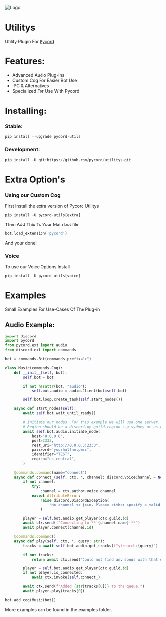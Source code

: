 ![Logo](https://i.ibb.co/7G822Gc/pyc-utils.png)

# Utilitys

Utility Plugin For [Pycord](https://github.com/pycord-development/pycord)

# Features:

- Advanced Audio Plug-ins
- Custom Cog For Easier Bot Use
- IPC & Alternatives
- Specialized For Use With Pycord

# Installing:

### Stable:

```py
pip install --upgrade pycord-utils
```

### Development:

```py
pip install -U git+https://github.com/pycord/utilitys.git
```

# Extra Option's

### Using our Custom Cog

First Install the extra version of Pycord Utilitys

```py
pip install -U pycord-utils[extra]
```

Then Add This To Your Main bot file

```py
bot.load_extension('pycord')
```

And your done!

### Voice

To use our Voice Options Install 

```py
pip install -U pycord-utils[voice]
```

# Examples

Small Examples For Use-Cases Of The Plug-in

## Audio Example:

```py
import discord
import pycord
from pycord.ext import audio
from discord.ext import commands

bot = commands.Bot(commands_prefix=">")

class Music(commands.Cog):
    def __init__(self, bot):
        self.bot = bot

        if not hasattr(bot, "audio"):
            self.bot.audio = audio.Client(bot=self.bot)

        self.bot.loop.create_task(self.start_nodes())

    async def start_nodes(self):
        await self.bot.wait_until_ready()

        # Initiate our nodes. For this example we will use one server.
        # Region should be a discord.py guild.region e.g sydney or us_central (Though this is not technically required)
        await self.bot.audio.initiate_node(
            host="0.0.0.0",
            port=2333,
            rest_uri="http://0.0.0.0:2333",
            password="youshallnotpass",
            identifier="TEST",
            region="us_central",
        )

    @commands.command(name="connect")
    async def connect_(self, ctx, *, channel: discord.VoiceChannel = None):
        if not channel:
            try:
                channel = ctx.author.voice.channel
            except AttributeError:
                raise discord.DiscordException(
                    "No channel to join. Please either specify a valid channel or join one."
                )

        player = self.bot.audio.get_player(ctx.guild.id)
        await ctx.send(f"Connecting to **`{channel.name}`**")
        await player.connect(channel.id)

    @commands.command()
    async def play(self, ctx, *, query: str):
        tracks = await self.bot.audio.get_tracks(f"ytsearch:{query}")

        if not tracks:
            return await ctx.send("Could not find any songs with that query.")

        player = self.bot.audio.get_player(ctx.guild.id)
        if not player.is_connected:
            await ctx.invoke(self.connect_)

        await ctx.send(f"Added {str(tracks[0])} to the queue.")
        await player.play(tracks[0])

bot.add_cog(Music(bot))
```
More examples can be found in the examples folder.
